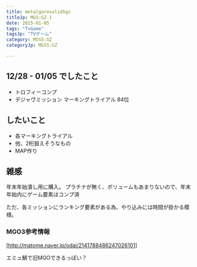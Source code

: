```yaml
---
title: metalgaresolid5gz
titleJp: MGS:GZ-1
date: 2015-01-05
tags: "TvGame"
tagsJp: "TVゲーム"
category: MGS5:GZ
categoryJp: MGS5:GZ

---
```


## 12/28 - 01/05 でしたこと

* トロフィーコンプ
* デジャヴミッション マーキングトライアル 84位

## したいこと

* 各マーキングトライアル
* 他、2桁狙えそうなもの
* MAP作り

## 雑感

年末年始潰し用に購入。
プラチナが無く、ボリュームもあまりないので、年末年始内にゲーム要素はコンプ済

ただ、各ミッションにランキング要素がある為、やり込みには時間が掛かる模様。

### MGO3参考情報
[http://matome.naver.jp/odai/2141788486247026101]

エミュ鯖で旧MGOできるっぽい？



